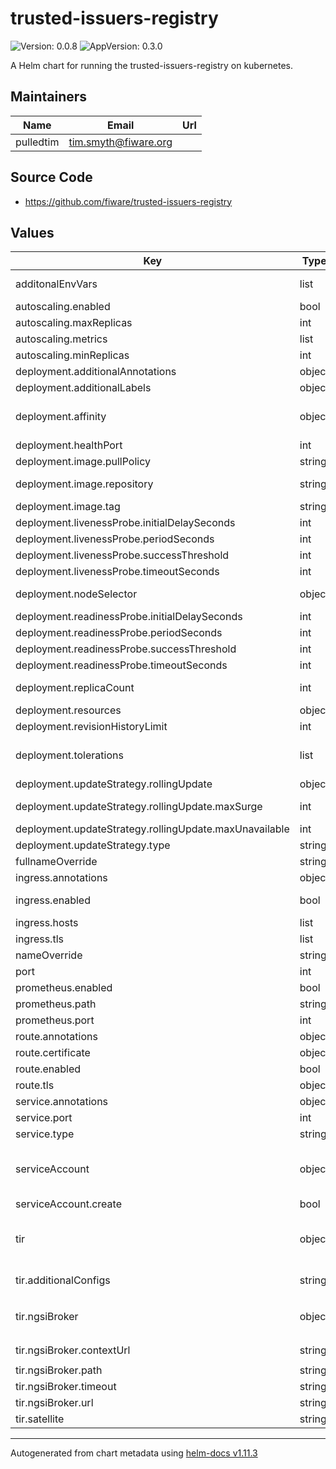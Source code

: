 # trusted-issuers-registry

![Version: 0.0.8](https://img.shields.io/badge/Version-0.0.8-informational?style=flat-square) ![AppVersion: 0.3.0](https://img.shields.io/badge/AppVersion-0.3.0-informational?style=flat-square)

A Helm chart for running the trusted-issuers-registry on kubernetes.

## Maintainers

| Name | Email | Url |
| ---- | ------ | --- |
| pulledtim | <tim.smyth@fiware.org> |  |

## Source Code

* <https://github.com/fiware/trusted-issuers-registry>

## Values

| Key | Type | Default | Description |
|-----|------|---------|-------------|
| additonalEnvVars | list | `[]` | a list of additional env vars to be set, check the tir docu for all available options |
| autoscaling.enabled | bool | `false` |  |
| autoscaling.maxReplicas | int | `10` | maximum number of running pods |
| autoscaling.metrics | list | `[]` | metrics to react on |
| autoscaling.minReplicas | int | `1` | minimum number of running pods |
| deployment.additionalAnnotations | object | `{}` | additional annotations for the deployment, if required |
| deployment.additionalLabels | object | `{}` | additional labels for the deployment, if required |
| deployment.affinity | object | `{}` | affinity template ref: https://kubernetes.io/docs/concepts/configuration/assign-pod-node/#affinity-and-anti-affinity |
| deployment.healthPort | int | `9090` | port to request health information at |
| deployment.image.pullPolicy | string | `"IfNotPresent"` | specification of the image pull policy |
| deployment.image.repository | string | `"quay.io/fiware/trusted-issuers-registry"` | tir image name ref: https://quay.io/repository/fiware/trusted-issuers-registry |
| deployment.image.tag | string | `"0.3.0"` | tag of the image to be used |
| deployment.livenessProbe.initialDelaySeconds | int | `30` |  |
| deployment.livenessProbe.periodSeconds | int | `10` |  |
| deployment.livenessProbe.successThreshold | int | `1` |  |
| deployment.livenessProbe.timeoutSeconds | int | `30` |  |
| deployment.nodeSelector | object | `{}` | selector template ref: https://kubernetes.io/docs/user-guide/node-selection/ |
| deployment.readinessProbe.initialDelaySeconds | int | `31` |  |
| deployment.readinessProbe.periodSeconds | int | `10` |  |
| deployment.readinessProbe.successThreshold | int | `1` |  |
| deployment.readinessProbe.timeoutSeconds | int | `30` |  |
| deployment.replicaCount | int | `1` | initial number of target replications, can be different if autoscaling is enabled |
| deployment.resources | object | `{}` |  |
| deployment.revisionHistoryLimit | int | `3` | number of old replicas to be retained |
| deployment.tolerations | list | `[]` | tolerations template ref: ref: https://kubernetes.io/docs/concepts/configuration/taint-and-toleration/ |
| deployment.updateStrategy.rollingUpdate | object | `{"maxSurge":1,"maxUnavailable":0}` | new pods will be added gradually |
| deployment.updateStrategy.rollingUpdate.maxSurge | int | `1` | number of pods that can be created above the desired amount while updating |
| deployment.updateStrategy.rollingUpdate.maxUnavailable | int | `0` | number of pods that can be unavailable while updating |
| deployment.updateStrategy.type | string | `"RollingUpdate"` | type of the update |
| fullnameOverride | string | `""` | option to override the fullname config in the _helpers.tpl |
| ingress.annotations | object | `{}` | annotations to be added to the ingress |
| ingress.enabled | bool | `false` | should there be an ingress to connect tir with the public internet |
| ingress.hosts | list | `[]` | all hosts to be provided |
| ingress.tls | list | `[]` | configure the ingress' tls |
| nameOverride | string | `""` | option to override the name config in the _helpers.tpl |
| port | int | `8080` | port that the tir container uses |
| prometheus.enabled | bool | `true` | should prometheus scrape be enabled |
| prometheus.path | string | `"/prometheus"` | path for prometheus scrape |
| prometheus.port | int | `9090` | port prometheus scrape is available at |
| route.annotations | object | `{}` | annotations to be added to the route |
| route.certificate | object | `{}` |  |
| route.enabled | bool | `false` |  |
| route.tls | object | `{}` | tls configuration for the route |
| service.annotations | object | `{}` | additional annotations, if required |
| service.port | int | `8080` | port to be used by the service |
| service.type | string | `"ClusterIP"` | service type |
| serviceAccount | object | `{"create":false}` | if a tir specific service account should be used, it can be configured here ref: https://kubernetes.io/docs/tasks/configure-pod-container/configure-service-account/ |
| serviceAccount.create | bool | `false` | specifies if the account should be created |
| tir | object | `{"additionalConfigs":null,"ngsiBroker":{"contextUrl":"https://registry.lab.gaia-x.eu/development/api/trusted-shape-registry/v1/shapes/jsonld/trustframework#","path":"ngsi-ld/v1","timeout":"30s","url":"http://broker:1026"},"satellite":null}` | configuration used by the application |
| tir.additionalConfigs | string | `nil` | additional properties that shall be added to the application config |
| tir.ngsiBroker | object | `{"contextUrl":"https://registry.lab.gaia-x.eu/development/api/trusted-shape-registry/v1/shapes/jsonld/trustframework#","path":"ngsi-ld/v1","timeout":"30s","url":"http://broker:1026"}` | configuration necessary for accessing the backing NGSI LD broker |
| tir.ngsiBroker.contextUrl | string | `"https://registry.lab.gaia-x.eu/development/api/trusted-shape-registry/v1/shapes/jsonld/trustframework#"` | Context file to be used in NGSI LD |
| tir.ngsiBroker.path | string | `"ngsi-ld/v1"` | path to the API |
| tir.ngsiBroker.timeout | string | `"30s"` | timeout to apply when communicating with broker |
| tir.ngsiBroker.url | string | `"http://broker:1026"` | URL of the NGSI LD broker |
| tir.satellite | string | `nil` | configuation needed for the iShare Satellite functionality |

----------------------------------------------
Autogenerated from chart metadata using [helm-docs v1.11.3](https://github.com/norwoodj/helm-docs/releases/v1.11.3)
